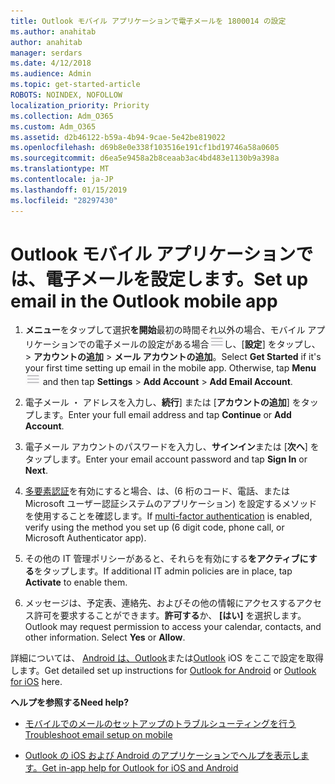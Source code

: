 ```yaml
---
title: Outlook モバイル アプリケーションで電子メールを 1800014 の設定
ms.author: anahitab
author: anahitab
manager: serdars
ms.date: 4/12/2018
ms.audience: Admin
ms.topic: get-started-article
ROBOTS: NOINDEX, NOFOLLOW
localization_priority: Priority
ms.collection: Adm_O365
ms.custom: Adm_O365
ms.assetid: d2b46122-b59a-4b94-9cae-5e42be819022
ms.openlocfilehash: d69b8e0e338f103516e191cf1bd19746a58a0605
ms.sourcegitcommit: d6ea5e9458a2b8ceaab3ac4bd483e1130b9a398a
ms.translationtype: MT
ms.contentlocale: ja-JP
ms.lasthandoff: 01/15/2019
ms.locfileid: "28297430"
---
```

# <a name="set-up-email-in-the-outlook-mobile-app"></a><span data-ttu-id="b41cf-102">Outlook モバイル アプリケーションでは、電子メールを設定します。</span><span class="sxs-lookup"><span data-stu-id="b41cf-102">Set up email in the Outlook mobile app</span></span>

1. <span data-ttu-id="b41cf-p101">**メニュー**をタップして選択**を開始**最初の時間それ以外の場合、モバイル アプリケーションでの電子メールの設定がある場合![[メニュー] ボタン](media/265b9089-9630-42dd-a244-d9a412d8fe47.png)し、[**設定**] をタップし、 \> **アカウントの追加** \> **メール アカウントの追加**。</span><span class="sxs-lookup"><span data-stu-id="b41cf-p101">Select **Get Started** if it's your first time setting up email in the mobile app. Otherwise, tap **Menu**![The Menu button](media/265b9089-9630-42dd-a244-d9a412d8fe47.png) and then tap **Settings** \> **Add Account** \> **Add Email Account**.</span></span> 
    
2. <span data-ttu-id="b41cf-105">電子メール ・ アドレスを入力し、**続行**] または [**アカウントの追加**] をタップします。</span><span class="sxs-lookup"><span data-stu-id="b41cf-105">Enter your full email address and tap **Continue** or **Add Account**.</span></span>
    
3. <span data-ttu-id="b41cf-106">電子メール アカウントのパスワードを入力し、**サインイン**または [**次へ**] をタップします。</span><span class="sxs-lookup"><span data-stu-id="b41cf-106">Enter your email account password and tap **Sign In** or **Next**.</span></span> 
    
4. <span data-ttu-id="b41cf-107">[多要素認証](https://support.office.com/article/8f0454b2-f51a-4d9c-bcde-2c48e41621c6.aspx)を有効にすると場合、は、(6 桁のコード、電話、または Microsoft ユーザー認証システムのアプリケーション) を設定するメソッドを使用することを確認します。</span><span class="sxs-lookup"><span data-stu-id="b41cf-107">If [multi-factor authentication](https://support.office.com/article/8f0454b2-f51a-4d9c-bcde-2c48e41621c6.aspx) is enabled, verify using the method you set up (6 digit code, phone call, or Microsoft Authenticator app).</span></span> 
    
5. <span data-ttu-id="b41cf-108">その他の IT 管理ポリシーがあると、それらを有効にする**をアクティブにする**をタップします。</span><span class="sxs-lookup"><span data-stu-id="b41cf-108">If additional IT admin policies are in place, tap **Activate** to enable them.</span></span> 
    
6. <span data-ttu-id="b41cf-p102">メッセージは、予定表、連絡先、およびその他の情報にアクセスするアクセス許可を要求することができます。**許可する**か、 **[はい]** を選択します。</span><span class="sxs-lookup"><span data-stu-id="b41cf-p102">Outlook may request permission to access your calendar, contacts, and other information. Select **Yes** or **Allow**.</span></span> 
    
<span data-ttu-id="b41cf-111">詳細については、 [Android は、Outlook](https://support.office.com/article/886db551-8dfa-4fd5-b835-f8e532091872.aspx)または[Outlook](https://support.office.com/article/b2de2161-cc1d-49ef-9ef9-81acd1c8e234.aspx) iOS をここで設定を取得します。</span><span class="sxs-lookup"><span data-stu-id="b41cf-111">Get detailed set up instructions for [Outlook for Android](https://support.office.com/article/886db551-8dfa-4fd5-b835-f8e532091872.aspx) or [Outlook for iOS](https://support.office.com/article/b2de2161-cc1d-49ef-9ef9-81acd1c8e234.aspx) here.</span></span> 
  
 <span data-ttu-id="b41cf-112">**ヘルプを参照する**</span><span class="sxs-lookup"><span data-stu-id="b41cf-112">**Need help?**</span></span>
  
- [<span data-ttu-id="b41cf-113">モバイルでのメールのセットアップのトラブルシューティングを行う</span><span class="sxs-lookup"><span data-stu-id="b41cf-113">Troubleshoot email setup on mobile</span></span>](https://support.office.com/article/a264ef01-9c88-48fb-9285-7017e4f31f02.aspx)
    
- [<span data-ttu-id="b41cf-114">Outlook の iOS および Android のアプリケーションでヘルプを表示します。</span><span class="sxs-lookup"><span data-stu-id="b41cf-114">Get in-app help for Outlook for iOS and Android</span></span>](https://support.office.com/article/218a22d1-9fa5-4889-b689-de1c63493243.aspx#ID0EAABAAA=Contact_Support)
    

